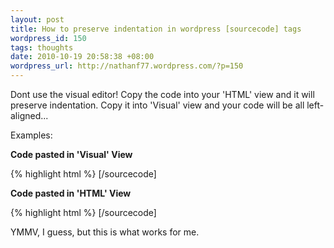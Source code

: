 ```yaml
--- 
layout: post
title: How to preserve indentation in wordpress [sourcecode] tags
wordpress_id: 150
tags: thoughts
date: 2010-10-19 20:58:38 +08:00
wordpress_url: http://nathanf77.wordpress.com/?p=150
---
```

Dont use the visual editor! Copy the code into your 'HTML' view and it will preserve indentation. Copy it into 'Visual' view and your code will be all left-aligned...

Examples:

<strong>Code pasted in 'Visual' View</strong>

{% highlight html %}
<indent>
<indent>
<indent>
</indent>
</indent>
</indent>
[/sourcecode]

<strong>Code pasted in 'HTML' View</strong>

{% highlight html %}
<indent>
    <indent>
        <indent>
        </indent>
    </indent>
</indent>
[/sourcecode]

YMMV, I guess, but this is what works for me.
